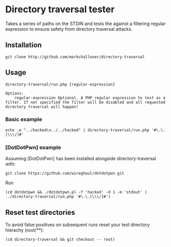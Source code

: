 # Directory traversal tester

Takes a series of paths on the STDIN and tests the against a filtering regular expression to ensure safety from directory traversal attacks.

## Installation

```
git clone http://github.com/markchalloner/directory-traversal
```

## Usage

```
directory-traversal/run.php [regular-expression]

Options:
    regular-expression Optional. A PHP regular expression to test as a filter. If not specified the filter will be disabled and all requested directory traversal will happen!
```

### Basic example

```
echo -e "../hacked\n../../hacked" | directory-traversal/run.php '#\.\.[\\\/]#'
```

### [DotDotPwn] example

Assuming [DotDotPwn] has been installed alongside directory-traversal with:

```
git clone https://github.com/wireghoul/dotdotpwn.git
```

Run

```
(cd dotdotpwn && ./dotdotpwn.pl -f 'hacked' -d 1 -m 'stdout' | ../directory-traversal/run.php '#\.\.[\\\/]#')
```

## Reset test directories

To avoid false positives on subsequent runs reset your test directory hierachy (root/**):

```
(cd directory-traversal && git checkout -- root)
```

